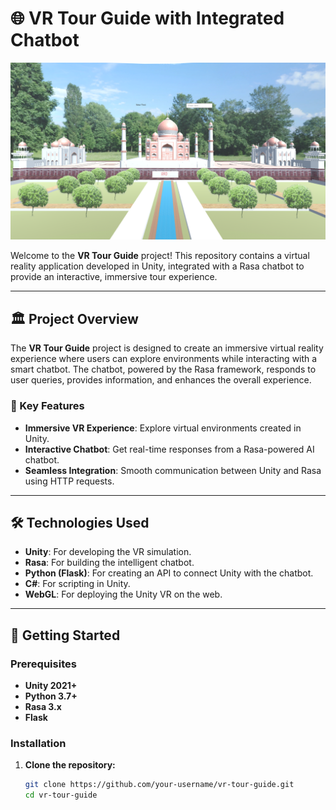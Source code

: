 # 🌐 VR Tour Guide with Integrated Chatbot

![VR Tour Guide Banner](Tajmahal.png)

Welcome to the **VR Tour Guide** project! This repository contains a virtual reality application developed in Unity, integrated with a Rasa chatbot to provide an interactive, immersive tour experience. 

---

## 🏛️ Project Overview

The **VR Tour Guide** project is designed to create an immersive virtual reality experience where users can explore environments while interacting with a smart chatbot. The chatbot, powered by the Rasa framework, responds to user queries, provides information, and enhances the overall experience.

### 🎯 Key Features

- **Immersive VR Experience**: Explore virtual environments created in Unity.
- **Interactive Chatbot**: Get real-time responses from a Rasa-powered AI chatbot.
- **Seamless Integration**: Smooth communication between Unity and Rasa using HTTP requests.

---

## 🛠️ Technologies Used

- **Unity**: For developing the VR simulation.
- **Rasa**: For building the intelligent chatbot.
- **Python (Flask)**: For creating an API to connect Unity with the chatbot.
- **C#**: For scripting in Unity.
- **WebGL**: For deploying the Unity VR on the web.

---

## 🚀 Getting Started

### Prerequisites

- **Unity 2021+**
- **Python 3.7+**
- **Rasa 3.x**
- **Flask**

### Installation

1. **Clone the repository:**
   ```bash
   git clone https://github.com/your-username/vr-tour-guide.git
   cd vr-tour-guide
